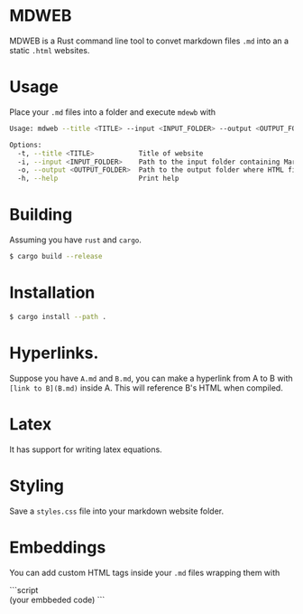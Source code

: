 # MDWEB

MDWEB is a Rust command line tool to convet markdown files `.md` into an a static `.html` websites.

# Usage

Place your `.md` files into a folder and execute `mdewb` with

```bash
Usage: mdweb --title <TITLE> --input <INPUT_FOLDER> --output <OUTPUT_FOLDER>

Options:
  -t, --title <TITLE>           Title of website
  -i, --input <INPUT_FOLDER>    Path to the input folder containing Markdown files
  -o, --output <OUTPUT_FOLDER>  Path to the output folder where HTML files will be saved
  -h, --help                    Print help
```

# Building
Assuming you have `rust` and `cargo`.
```bash
$ cargo build --release    
```

# Installation
```bash
$ cargo install --path .
```

# Hyperlinks.
Suppose you have `A.md` and `B.md`, you can make a hyperlink from A to B with `[link to B](B.md)` inside A. This will reference B's HTML when compiled.

# Latex
It has support for writing latex equations.

# Styling
Save a `styles.css` file into your markdown website folder.

# Embeddings
You can add custom HTML tags inside your `.md` files wrapping them with 

\`\`\`script  
(your embbeded code) 
\`\`\`
